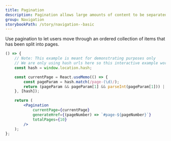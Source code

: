 ```yaml
---
title: Pagination
description: Pagination allows large amounts of content to be separated into multiple pages.
group: Navigation
storybookPath: /story/navigation--basic
---
```


Use pagination to let users move through an ordered collection of items that has been split into pages.

```jsx live
() => {
	// Note: This example is meant for demonstrating purposes only
	// We are only using hash urls here so this interactive example works on our docs website
	const hash = window.location.hash;

	const currentPage = React.useMemo(() => {
		const pageParam = hash.match(/page-(\d)/);
		return (pageParam && pageParam[1] && parseInt(pageParam[1])) || 1;
	}, [hash]);

	return (
		<Pagination
			currentPage={currentPage}
			generateHref={(pageNumber) => `#page-${pageNumber}`}
			totalPages={10}
		/>
	);
};
```
